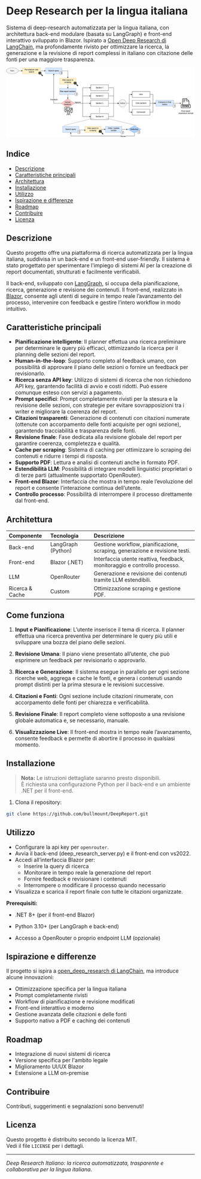 # Deep Research per la lingua italiana  
  
Sistema di deep-research automatizzata per la lingua italiana, con architettura back-end modulare (basata su LangGraph) e front-end interattivo sviluppato in Blazor. Ispirato a [Open Deep Research di LangChain](https://github.com/langchain-ai/open_deep_research), ma profondamente rivisto per ottimizzare la ricerca, la generazione e la revisione di report complessi in italiano con citazione delle fonti per una maggiore trasparenza.
  
![Schema del sistema di deep research](Ita_deep_research.png)

## Indice  
  
- [Descrizione](#descrizione)  
- [Caratteristiche principali](#caratteristiche-principali)  
- [Architettura](#architettura)  
- [Installazione](#installazione)  
- [Utilizzo](#utilizzo)  
- [Ispirazione e differenze](#ispirazione-e-differenze)  
- [Roadmap](#roadmap)  
- [Contribuire](#contribuire)  
- [Licenza](#licenza)  
  
  
## Descrizione  
  
Questo progetto offre una piattaforma di ricerca automatizzata per la lingua italiana, suddivisa in un back-end e un front-end user-friendly. Il sistema è stato progettato per sperimentare l'impiego di sistemi AI per la  creazione di report documentati, strutturati e facilmente verificabili.  
  
Il back-end, sviluppato con [LangGraph](https://github.com/langchain-ai/langgraph), si occupa della pianificazione, ricerca, generazione e revisione dei contenuti. Il front-end, realizzato in [Blazor](https://dotnet.microsoft.com/apps/aspnet/web-apps/blazor), consente agli utenti di seguire in tempo reale l’avanzamento del processo, intervenire con feedback e gestire l’intero workflow in modo intuitivo.  
  
## Caratteristiche principali  
  
- **Pianificazione intelligente**: Il planner effettua una ricerca preliminare per determinare le query più efficaci, ottimizzando la ricerca per il planning delle sezioni del report.  
- **Human-in-the-loop**: Supporto completo al feedback umano, con possibilità di approvare il piano delle sezioni o fornire un feedback per revisionarlo.  
- **Ricerca senza API key**: Utilizzo di sistemi di ricerca che non richiedono API key, garantendo facilità di avvio e costi ridotti.  Può essere comunque esteso con servizi a pagamento.
- **Prompt specifici**: Prompt completamente rivisti per la stesura e la revisione delle sezioni, con strategie per evitare sovrapposizioni tra i writer e migliorare la coerenza del report.  
- **Citazioni trasparenti**: Generazione di contenuti con citazioni numerate (ottenute con accorpamento delle fonti acquisite per ogni sezione), garantendo tracciabilità e trasparenza delle fonti.
- **Revisione finale**: Fase dedicata alla revisione globale del report per garantire coerenza, completezza e qualità.  
- **Cache per scraping**: Sistema di caching per ottimizzare lo scraping dei contenuti e ridurre i tempi di risposta.  
- **Supporto PDF**: Lettura e analisi di contenuti anche in formato PDF.  
- **Estendibilità LLM**: Possibilità di integrare modelli linguistici proprietari o di terze parti (attualmente supportato OpenRouter).  
- **Front-end Blazor**: Interfaccia che mostra in tempo reale l’evoluzione del report e consente l’interazione continua dell’utente.  
- **Controllo processo**: Possibilità di interrompere il processo direttamente dal front-end.  
  
  
## Architettura  
  
| Componente | Tecnologia | Descrizione |  
| :-- | :-- | :-- |  
| Back-end | LangGraph (Python) | Gestione workflow, pianificazione, scraping, generazione e revisione testi. |  
| Front-end | Blazor (.NET) | Interfaccia utente reattiva, feedback, monitoraggio e controllo processo. |  
| LLM | OpenRouter | Generazione e revisione dei contenuti tramite LLM estendibili. |  
| Ricerca & Cache| Custom | Ottimizzazione scraping e gestione PDF. |  

## Come funziona

 1.  **Input e Pianificazione**: L’utente inserisce il tema di ricerca. Il planner effettua una ricerca preventiva per determinare le query più utili e sviluppare una bozza del piano delle sezioni.

2.  **Revisione Umana**: Il piano viene presentato all’utente, che può esprimere un feedback per revisionarlo o approvarlo.
    
3.  **Ricerca e Generazione**: Il sistema esegue in parallelo per ogni sezione ricerche web, aggrega e cache le fonti, e genera i contenuti usando prompt distinti per la prima stesura e le revisioni successive.
    
4.  **Citazioni e Fonti**: Ogni sezione include citazioni rinumerate, con accorpamento delle fonti per chiarezza e verificabilità.
    
5.  **Revisione Finale**: Il report completo viene sottoposto a una revisione globale automatica e, se necessario, manuale.
    
6.  **Visualizzazione Live**: Il front-end mostra in tempo reale l’avanzamento, consente feedback e permette di abortire il processo in qualsiasi momento.

 
  
## Installazione  
  
> **Nota:** Le istruzioni dettagliate saranno presto disponibili.  
> È richiesta una configurazione Python per il back-end e un ambiente .NET per il front-end.  
  
1. Clona il repository:  
  
```bash  
git clone https://github.com/bullmount/DeepReport.git
```
  
## Utilizzo  
  
- Configurare la api key per `openrouter`.  
- Avvia il back-end (deep_research_server.py) e il front-end con vs2022.  
- Accedi all’interfaccia Blazor per:  
  - Inserire la query di ricerca  
  - Monitorare in tempo reale la generazione del report  
  - Fornire feedback e revisionare i contenuti  
  - Interrompere o modificare il processo quando necessario  
- Visualizza e scarica il report finale con tutte le citazioni organizzate.  

**Prerequisiti:**

-   .NET 8+ (per il front-end Blazor)
    
-   Python 3.10+ (per LangGraph e back-end)
    
-   Accesso a OpenRouter o proprio endpoint LLM (opzionale)
  
  
## Ispirazione e differenze  
  
Il progetto si ispira a [open_deep_research di LangChain](https://github.com/langchain-ai/open_deep_research), ma introduce alcune innovazioni:  
  
- Ottimizzazione specifica per la lingua italiana  
- Prompt completamente rivisti  
- Workflow di pianificazione e revisione modificati  
- Front-end interattivo e moderno  
- Gestione avanzata delle citazioni e delle fonti  
- Supporto nativo a PDF e caching dei contenuti  
  
  
## Roadmap  
  
- Integrazione di nuovi sistemi di ricerca 
- Versione specifica per l'ambito legale
- Miglioramento UI/UX Blazor
- Estensione a LLM on-premise  
  
    
## Contribuire  
  
Contributi, suggerimenti e segnalazioni sono benvenuti!  
  
## Licenza  
  
Questo progetto è distribuito secondo la licenza MIT.  
Vedi il file `LICENSE` per i dettagli.  
  
---  
  
*Deep Research Italiano: la ricerca automatizzata, trasparente e collaborativa per la lingua italiana.*